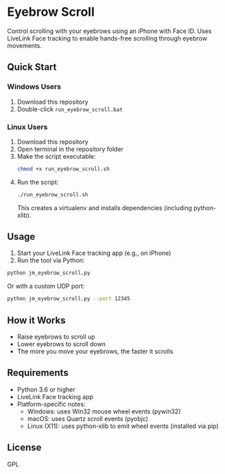 # Eyebrow Scroll

Control scrolling with your eyebrows using an iPhone with Face ID. Uses LiveLink Face tracking to enable hands-free scrolling through eyebrow movements.

## Quick Start

### Windows Users
1. Download this repository
2. Double-click `run_eyebrow_scroll.bat`

### Linux Users
1. Download this repository
2. Open terminal in the repository folder
3. Make the script executable:
   ```bash
   chmod +x run_eyebrow_scroll.sh
   ```
4. Run the script:
   ```bash
   ./run_eyebrow_scroll.sh
   ```
   This creates a virtualenv and installs dependencies (including python-xlib).

## Usage

1. Start your LiveLink Face tracking app (e.g., on iPhone)
2. Run the tool via Python:
```bash
python jm_eyebrow_scroll.py
```

Or with a custom UDP port:
```bash
python jm_eyebrow_scroll.py --port 12345
```

## How it Works

- Raise eyebrows to scroll up
- Lower eyebrows to scroll down
- The more you move your eyebrows, the faster it scrolls

## Requirements

- Python 3.6 or higher
- LiveLink Face tracking app
- Platform-specific notes:
  - Windows: uses Win32 mouse wheel events (pywin32)
  - macOS: uses Quartz scroll events (pyobjc)
  - Linux (X11): uses python-xlib to emit wheel events (installed via pip)

## License

GPL
